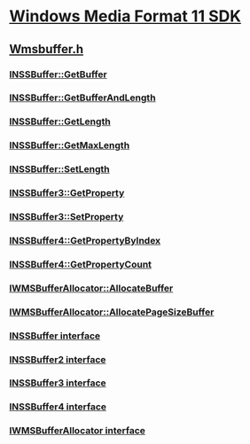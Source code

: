 # [Windows Media Format 11 SDK](../_wmformat/index.md)
## [Wmsbuffer.h](index.md)
### [INSSBuffer::GetBuffer](../wmsbuffer/nf-wmsbuffer-inssbuffer-getbuffer.md)
### [INSSBuffer::GetBufferAndLength](../wmsbuffer/nf-wmsbuffer-inssbuffer-getbufferandlength.md)
### [INSSBuffer::GetLength](../wmsbuffer/nf-wmsbuffer-inssbuffer-getlength.md)
### [INSSBuffer::GetMaxLength](../wmsbuffer/nf-wmsbuffer-inssbuffer-getmaxlength.md)
### [INSSBuffer::SetLength](../wmsbuffer/nf-wmsbuffer-inssbuffer-setlength.md)
### [INSSBuffer3::GetProperty](../wmsbuffer/nf-wmsbuffer-inssbuffer3-getproperty.md)
### [INSSBuffer3::SetProperty](../wmsbuffer/nf-wmsbuffer-inssbuffer3-setproperty.md)
### [INSSBuffer4::GetPropertyByIndex](../wmsbuffer/nf-wmsbuffer-inssbuffer4-getpropertybyindex.md)
### [INSSBuffer4::GetPropertyCount](../wmsbuffer/nf-wmsbuffer-inssbuffer4-getpropertycount.md)
### [IWMSBufferAllocator::AllocateBuffer](../wmsbuffer/nf-wmsbuffer-iwmsbufferallocator-allocatebuffer.md)
### [IWMSBufferAllocator::AllocatePageSizeBuffer](../wmsbuffer/nf-wmsbuffer-iwmsbufferallocator-allocatepagesizebuffer.md)
### [INSSBuffer interface](../wmsbuffer/nn-wmsbuffer-inssbuffer.md)
### [INSSBuffer2 interface](../wmsbuffer/nn-wmsbuffer-inssbuffer2.md)
### [INSSBuffer3 interface](../wmsbuffer/nn-wmsbuffer-inssbuffer3.md)
### [INSSBuffer4 interface](../wmsbuffer/nn-wmsbuffer-inssbuffer4.md)
### [IWMSBufferAllocator interface](../wmsbuffer/nn-wmsbuffer-iwmsbufferallocator.md)
